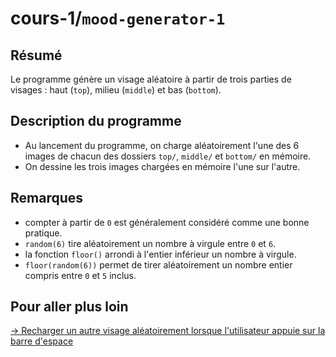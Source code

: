 # cours-1/`mood-generator-1`

## Résumé

Le programme génère un visage aléatoire à partir de trois parties de visages : haut (`top`), milieu (`middle`) et bas (`bottom`).

## Description du programme

- Au lancement du programme, on charge aléatoirement l'une des 6 images de chacun des dossiers `top/`, `middle/` et `bottom/` en mémoire.
- On dessine les trois images chargées en mémoire l'une sur l'autre.

## Remarques

- compter à partir de `0` est généralement considéré comme une bonne pratique.
- `random(6)` tire aléatoirement un nombre à virgule entre `0` et `6`.
- la fonction `floor()` arrondi à l'entier inférieur un nombre à virgule.
- `floor(random(6))` permet de tirer aléatoirement un nombre entier compris entre `0` et `5` inclus.

## Pour aller plus loin

[→ Recharger un autre visage aléatoirement lorsque l'utilisateur appuie sur la barre d'espace](../mood-generator-2)
